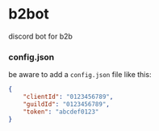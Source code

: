 # b2bot
discord bot for b2b

### config.json

be aware to add a `config.json` file like this:

```json
{
    "clientId": "0123456789",
    "guildId": "0123456789",
    "token": "abcdef0123"
}
```